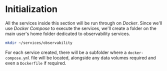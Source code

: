 # Initialization

All the services inside this section will be run through on *Docker*. Since we'll use *Docker Compose* to execute the services, we'll create a folder on the main user's home folder dedicated to observability services.

```bash
mkdir ~/services/observability
```

For each service created, there will be a subfolder where a `docker-compose.yml` file will be located, alongside any data volumes required and even a `Dockerfile` if required.
